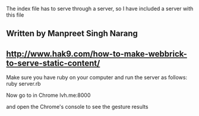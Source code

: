 The index file has to serve through a server, so I have included a server with this file

## Written by Manpreet Singh Narang
## http://www.hak9.com/how-to-make-webbrick-to-serve-static-content/

Make sure you have ruby on your computer and run the server as follows:
ruby server.rb

Now go to in Chrome 
lvh.me:8000

and open the Chrome's console to see the gesture results